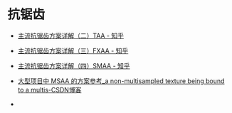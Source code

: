 # 抗锯齿

- [主流抗锯齿方案详解（二）TAA - 知乎](https://zhuanlan.zhihu.com/p/425233743)
- [主流抗锯齿方案详解（三）FXAA - 知乎](https://zhuanlan.zhihu.com/p/431384101)
- [主流抗锯齿方案详解（四）SMAA - 知乎](https://zhuanlan.zhihu.com/p/342211163)


- [大型项目中 MSAA 的方案参考_a non-multisampled texture being bound to a multis-CSDN博客](https://blog.csdn.net/Jaihk662/article/details/126752896)
- 